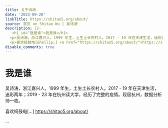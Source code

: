 ```yaml
---
title: 关于诗涛
date: '2023-09-28'
linkTitle: https://shitao5.org/about/
source: 首页 on Shitao Wu | 吴诗涛
description: |2-
   <h1 id="我是谁">我是谁</h1>
  <p>吴诗涛，浙江嘉兴人，1999 年生，土生土长农村人。2017 - 19 年在天津生活，迷彩两年；2019 - 23 年在杭州读大学，经历了完整的疫情。现居杭州，数据分析师一枚。</p>
  <p>喜欢捣鼓电[&hellip;] <a href="https://shitao5.org/about/">https://shitao5.org/about/</a></p>  ...
disable_comments: true
---
```

 <h1 id="我是谁">我是谁</h1>
<p>吴诗涛，浙江嘉兴人，1999 年生，土生土长农村人。2017 - 19 年在天津生活，迷彩两年；2019 - 23 年在杭州读大学，经历了完整的疫情。现居杭州，数据分析师一枚。</p>
<p>喜欢捣鼓电[&hellip;] <a href="https://shitao5.org/about/">https://shitao5.org/about/</a></p>  ...